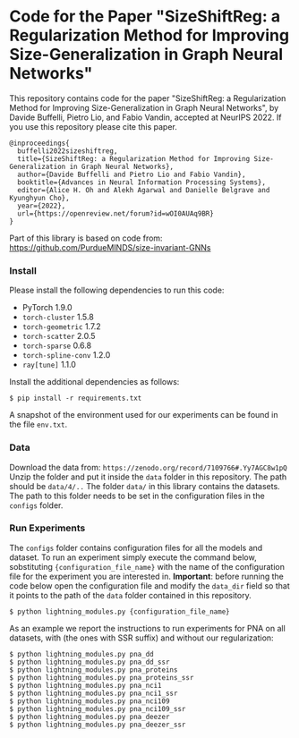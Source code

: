 # Code for the Paper "SizeShiftReg: a Regularization Method for Improving Size-Generalization in Graph Neural Networks"
This repository contains code for the paper "SizeShiftReg: a Regularization Method for Improving Size-Generalization in Graph Neural Networks", by Davide Buffelli, Pietro Lio, and Fabio Vandin, accepted at NeurIPS 2022. If you use this repository please cite this paper.
```
@inproceedings{
  buffelli2022sizeshiftreg,
  title={SizeShiftReg: a Regularization Method for Improving Size-Generalization in Graph Neural Networks},
  author={Davide Buffelli and Pietro Lio and Fabio Vandin},
  booktitle={Advances in Neural Information Processing Systems},
  editor={Alice H. Oh and Alekh Agarwal and Danielle Belgrave and Kyunghyun Cho},
  year={2022},
  url={https://openreview.net/forum?id=wOI0AUAq9BR}
}
```

Part of this library is based on code from: https://github.com/PurdueMINDS/size-invariant-GNNs

### Install
Please install the following dependencies to run this code:
- PyTorch 1.9.0
- `torch-cluster` 1.5.8
- `torch-geometric` 1.7.2
- `torch-scatter` 2.0.5
- `torch-sparse` 0.6.8
- `torch-spline-conv` 1.2.0
- `ray[tune]` 1.1.0

Install the additional dependencies
as follows:

```shell
$ pip install -r requirements.txt
```

A snapshot of the environment used for our experiments can be found in the file `env.txt`.

### Data
Download the data from: `https://zenodo.org/record/7109766#.Yy7AGC8w1pQ`
Unzip the folder and put it inside the `data` folder in this repository. The path should be `data/4/..`
The folder `data/` in this library contains the datasets.
The path to this folder needs to be set in the configuration files in the `configs` folder.

### Run Experiments
The `configs` folder contains configuration files for all the models and dataset. To run an experiment simply execute
the command below, sobstituting `{configuration_file_name}` with the name of the configuration file for the experiment
you are interested in. 
__Important__: before running the code below open the configuration file and modify the `data_dir` field so that it points to the path of the `data` folder contained in this repository.

```shell
$ python lightning_modules.py {configuration_file_name}
```

As an example we report the instructions to run experiments for PNA on all datasets, with (the ones with SSR suffix) and without our regularization:
```shell
$ python lightning_modules.py pna_dd
$ python lightning_modules.py pna_dd_ssr
$ python lightning_modules.py pna_proteins
$ python lightning_modules.py pna_proteins_ssr
$ python lightning_modules.py pna_nci1
$ python lightning_modules.py pna_nci1_ssr
$ python lightning_modules.py pna_nci109
$ python lightning_modules.py pna_nci109_ssr
$ python lightning_modules.py pna_deezer
$ python lightning_modules.py pna_deezer_ssr
```

